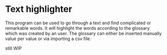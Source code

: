 # Text highlighter 

This program can be used to go through a text and find complicated or remarkable words. It will highlight the words according to the glossary which was created by an user. The glossary can either be inserted manually value per value or via importing a csv file.

still WIP
